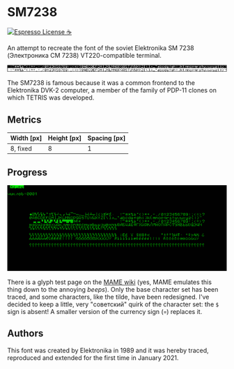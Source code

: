 # SM7238

[![Espresso License :coffee:](https://img.shields.io/badge/license-Espresso%20☕-7890F0.svg)](https://github.com/jack23247/espresso-license)

An attempt to recreate the font of the soviet Elektronika SM 7238 (Электроника СМ 7238) VT220-compatible terminal.

![SM7238.png](https://raw.githubusercontent.com/jack23247/rasterfonts/master/SM7238/SM7238.png)

The SM7238 is famous because it was a common frontend to the Elektronika DVK-2 computer, a member of the family of PDP-11 clones on which TETRIS was developed.

## Metrics

| Width [px] | Height [px] | Spacing [px] |
| ---------- | ----------- | ------------ |
| 8, fixed   | 8           | 1            |

## Progress

<img src="https://raw.githubusercontent.com/jack23247/rasterfonts/master/SM7238/SM7238_2.png">

There is a glyph test page on the [MAME wiki](https://wiki.mamedev.org/index.php/Driver:Soviet_terminals) (yes, MAME emulates this thing down to the annoying *beeps*). Only the base character set has been traced, and some characters, like the tilde, have been redesigned. I've decided to keep a little, very "советский" quirk of the character set: the `$` sign is absent! A smaller version of the currency sign (`¤`) replaces it.

## Authors

This font was created by Elektronika in 1989 and it was hereby traced, reproduced and extended for the first time in January 2021.
